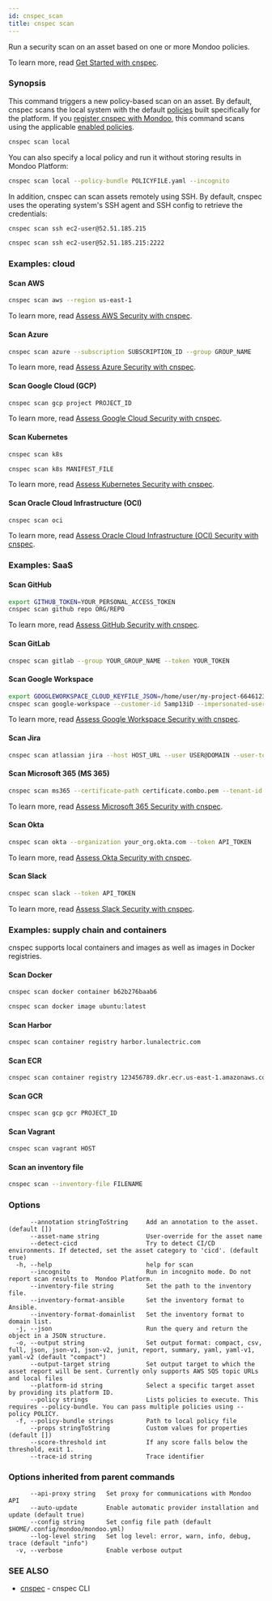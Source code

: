 ```yaml
---
id: cnspec_scan
title: cnspec scan
---
```


Run a security scan on an asset based on one or more Mondoo policies.

To learn more, read [Get Started with cnspec](/cnspec/).

### Synopsis

This command triggers a new policy-based scan on an asset. By default, cnspec scans the local system with the default [policies](/cnspec/cnspec-policies/) built specifically for the platform. If you [register cnspec with Mondoo](/cnspec/cnspec-adv-install/registration/), this command scans using the applicable [enabled policies](/platform/security/posture/policies/).

```bash
cnspec scan local
```

You can also specify a local policy and run it without storing results in Mondoo Platform:

```bash
cnspec scan local --policy-bundle POLICYFILE.yaml --incognito
```

In addition, cnspec can scan assets remotely using SSH. By default, cnspec uses the operating system's SSH agent and SSH config to retrieve the credentials:

```bash
cnspec scan ssh ec2-user@52.51.185.215
```

```bash
cnspec scan ssh ec2-user@52.51.185.215:2222
```

### Examples: cloud

#### Scan AWS

```bash
cnspec scan aws --region us-east-1
```

To learn more, read [Assess AWS Security with cnspec](/cnspec/cloud/aws).

#### Scan Azure

```bash
cnspec scan azure --subscription SUBSCRIPTION_ID --group GROUP_NAME
```

To learn more, read [Assess Azure Security with cnspec](/cnspec/cloud/azure/).

#### Scan Google Cloud (GCP)

```bash
cnspec scan gcp project PROJECT_ID
```

To learn more, read [Assess Google Cloud Security with cnspec](/cnspec/cloud/gcp/).

#### Scan Kubernetes

```bash
cnspec scan k8s
```

```bash
cnspec scan k8s MANIFEST_FILE
```

To learn more, read [Assess Kubernetes Security with cnspec](/cnspec/cloud/k8s/).

#### Scan Oracle Cloud Infrastructure (OCI)

```bash
cnspec scan oci
```

To learn more, read [Assess Oracle Cloud Infrastructure (OCI) Security with cnspec](/cnspec/cloud/oci/).

### Examples: SaaS

#### Scan GitHub

```bash
export GITHUB_TOKEN=YOUR_PERSONAL_ACCESS_TOKEN
cnspec scan github repo ORG/REPO
```

To learn more, read [Assess GitHub Security with cnspec](/cnspec/saas/github/).

#### Scan GitLab

```bash
cnspec scan gitlab --group YOUR_GROUP_NAME --token YOUR_TOKEN
```

#### Scan Google Workspace

```bash
export GOOGLEWORKSPACE_CLOUD_KEYFILE_JSON=/home/user/my-project-6646123456789.json
cnspec scan google-workspace --customer-id 5amp13iD --impersonated-user-email admin@domain.com
```

To learn more, read [Assess Google Workspace Security with cnspec](/cnspec/saas/google_workspace/).

#### Scan Jira

```bash
cnspec scan atlassian jira --host HOST_URL --user USER@DOMAIN --user-token YOUR_TOKEN
```

#### Scan Microsoft 365 (MS 365)

```bash
cnspec scan ms365 --certificate-path certificate.combo.pem --tenant-id YOUR_TENANT_ID --client-id YOUR_CLIENT_ID
```

To learn more, read [Assess Microsoft 365 Security with cnspec](/cnspec/saas/ms365/).

#### Scan Okta

```bash
cnspec scan okta --organization your_org.okta.com --token API_TOKEN
```

To learn more, read [Assess Okta Security with cnspec](/cnspec/saas/okta/).

#### Scan Slack

```bash
cnspec scan slack --token API_TOKEN
```

To learn more, read [Assess Slack Security with cnspec](/cnspec/saas/slack/).

### Examples: supply chain and containers

cnspec supports local containers and images as well as images in Docker registries.

#### Scan Docker

```bash
cnspec scan docker container b62b276baab6
```

```bash
cnspec scan docker image ubuntu:latest
```

#### Scan Harbor

```bash
cnspec scan container registry harbor.lunalectric.com
```

#### Scan ECR

```bash
cnspec scan container registry 123456789.dkr.ecr.us-east-1.amazonaws.com/repository
```

#### Scan GCR

```bash
cnspec scan gcp gcr PROJECT_ID
```

#### Scan Vagrant

```bash
cnspec scan vagrant HOST
```

#### Scan an inventory file

```bash
cnspec scan --inventory-file FILENAME
```

### Options

```
      --annotation stringToString     Add an annotation to the asset. (default [])
      --asset-name string             User-override for the asset name
      --detect-cicd                   Try to detect CI/CD environments. If detected, set the asset category to 'cicd'. (default true)
  -h, --help                          help for scan
      --incognito                     Run in incognito mode. Do not report scan results to  Mondoo Platform.
      --inventory-file string         Set the path to the inventory file.
      --inventory-format-ansible      Set the inventory format to Ansible.
      --inventory-format-domainlist   Set the inventory format to domain list.
  -j, --json                          Run the query and return the object in a JSON structure.
  -o, --output string                 Set output format: compact, csv, full, json, json-v1, json-v2, junit, report, summary, yaml, yaml-v1, yaml-v2 (default "compact")
      --output-target string          Set output target to which the asset report will be sent. Currently only supports AWS SQS topic URLs and local files
      --platform-id string            Select a specific target asset by providing its platform ID.
      --policy strings                Lists policies to execute. This requires --policy-bundle. You can pass multiple policies using --policy POLICY.
  -f, --policy-bundle strings         Path to local policy file
      --props stringToString          Custom values for properties (default [])
      --score-threshold int           If any score falls below the threshold, exit 1.
      --trace-id string               Trace identifier
```

### Options inherited from parent commands

```
      --api-proxy string   Set proxy for communications with Mondoo API
      --auto-update        Enable automatic provider installation and update (default true)
      --config string      Set config file path (default $HOME/.config/mondoo/mondoo.yml)
      --log-level string   Set log level: error, warn, info, debug, trace (default "info")
  -v, --verbose            Enable verbose output
```

### SEE ALSO

- [cnspec](cnspec.md) - cnspec CLI
